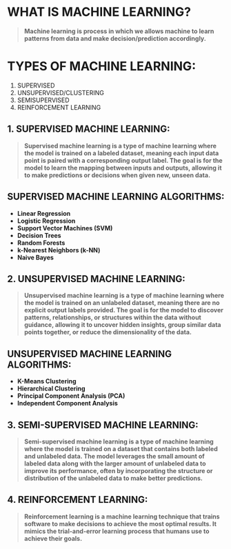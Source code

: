 # WHAT IS MACHINE LEARNING?
> **Machine learning is process in which we allows machine to learn patterns from data and make decision/prediction accordingly.**

# TYPES OF MACHINE LEARNING:
1. SUPERVISED
2. UNSUPERVISED/CLUSTERING
3. SEMISUPERVISED
4. REINFORCEMENT LEARNING

## 1. SUPERVISED MACHINE LEARNING:
> **Supervised machine learning is a type of machine learning where the model is trained on a labeled dataset, meaning each input data point is paired with a corresponding output label. The goal is for the model to learn the mapping between inputs and outputs, allowing it to make predictions or decisions when given new, unseen data.**

## SUPERVISED MACHINE LEARNING ALGORITHMS:
- **Linear Regression**
- **Logistic Regression**
- **Support Vector Machines (SVM)**
- **Decision Trees**
- **Random Forests**
- **k-Nearest Neighbors (k-NN)**
- **Naive Bayes**

## 2. UNSUPERVISED MACHINE LEARNING:
> **Unsupervised machine learning is a type of machine learning where the model is trained on an unlabeled dataset, meaning there are no explicit output labels provided. The goal is for the model to discover patterns, relationships, or structures within the data without guidance, allowing it to uncover hidden insights, group similar data points together, or reduce the dimensionality of the data.**

## UNSUPERVISED MACHINE LEARNING ALGORITHMS:
- **K-Means Clustering**
- **Hierarchical Clustering**
- **Principal Component Analysis (PCA)**
- **Independent Component Analysis**

## 3. SEMI-SUPERVISED MACHINE LEARNING:
> **Semi-supervised machine learning is a type of machine learning where the model is trained on a dataset that contains both labeled and unlabeled data. The model leverages the small amount of labeled data along with the larger amount of unlabeled data to improve its performance, often by incorporating the structure or distribution of the unlabeled data to make better predictions.**


## 4. REINFORCEMENT LEARNING:
> **Reinforcement learning is a machine learning technique that trains software to make decisions to achieve the most optimal results. It mimics the trial-and-error learning process that humans use to achieve their goals.**